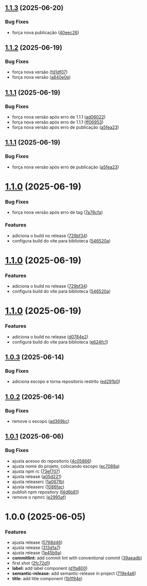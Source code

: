 ## [1.1.3](https://github.com/JoseEduardoMartins/atomic-design-system/compare/v1.1.2...v1.1.3) (2025-06-20)


### Bug Fixes

* força nova publicação ([40eec26](https://github.com/JoseEduardoMartins/atomic-design-system/commit/40eec26163476916525af97be1ecaf6859027083))

## [1.1.2](https://github.com/JoseEduardoMartins/atomic-design-system/compare/v1.1.1...v1.1.2) (2025-06-19)


### Bug Fixes

* força nova versão ([fd1df07](https://github.com/JoseEduardoMartins/atomic-design-system/commit/fd1df0748897065e3f835cbfe05c61e046f7b64e))
* força nova versão ([a840e0e](https://github.com/JoseEduardoMartins/atomic-design-system/commit/a840e0eb96e93caaa8dd179e5b14f87716c142a5))

## [1.1.1](https://github.com/JoseEduardoMartins/atomic-design-system/compare/v1.1.0...v1.1.1) (2025-06-19)


### Bug Fixes

* força nova versão após erro de 1.1.1 ([ad06022](https://github.com/JoseEduardoMartins/atomic-design-system/commit/ad060224b58da6aa2eadbbc5fe497262e4c9feab))
* força nova versão após erro de 1.1.1 ([ff06953](https://github.com/JoseEduardoMartins/atomic-design-system/commit/ff06953b5486083b67246faf6da47f0417a2ec90))
* força nova versão após erro de publicação ([a5fea23](https://github.com/JoseEduardoMartins/atomic-design-system/commit/a5fea23145879876f056366e7ce557233eb41a8f))

## [1.1.1](https://github.com/JoseEduardoMartins/atomic-design-system/compare/v1.1.0...v1.1.1) (2025-06-19)


### Bug Fixes

* força nova versão após erro de publicação ([a5fea23](https://github.com/JoseEduardoMartins/atomic-design-system/commit/a5fea23145879876f056366e7ce557233eb41a8f))

# [1.1.0](https://github.com/JoseEduardoMartins/atomic-design-system/compare/v1.0.3...v1.1.0) (2025-06-19)


### Bug Fixes

* força nova versão após erro de tag ([7a78cfa](https://github.com/JoseEduardoMartins/atomic-design-system/commit/7a78cfaa2e48998320ef428df0324b4ff632b3bb))


### Features

* adiciona o build no release ([729bf34](https://github.com/JoseEduardoMartins/atomic-design-system/commit/729bf3410741fb62df1a4b66e3ac3b0e9b785be5))
* configura build do vite para biblioteca ([546520a](https://github.com/JoseEduardoMartins/atomic-design-system/commit/546520a479591a900c5c1921f8deeb2f923cac28))

# [1.1.0](https://github.com/JoseEduardoMartins/atomic-design-system/compare/v1.0.3...v1.1.0) (2025-06-19)


### Features

* adiciona o build no release ([729bf34](https://github.com/JoseEduardoMartins/atomic-design-system/commit/729bf3410741fb62df1a4b66e3ac3b0e9b785be5))
* configura build do vite para biblioteca ([546520a](https://github.com/JoseEduardoMartins/atomic-design-system/commit/546520a479591a900c5c1921f8deeb2f923cac28))

# [1.1.0](https://github.com/JoseEduardoMartins/atomic-design-system/compare/v1.0.3...v1.1.0) (2025-06-19)


### Features

* adiciona o build no release ([d0784e2](https://github.com/JoseEduardoMartins/atomic-design-system/commit/d0784e283368d8ad366faad31696bb510f882388))
* configura build do vite para biblioteca ([e624fc1](https://github.com/JoseEduardoMartins/atomic-design-system/commit/e624fc1cdc9ef31851c5d6e26f2ec63ae6f2ae79))

## [1.0.3](https://github.com/JoseEduardoMartins/my-design-system/compare/v1.0.2...v1.0.3) (2025-06-14)


### Bug Fixes

* adiciona escopo e torna repositorio restrito ([ed291b0](https://github.com/JoseEduardoMartins/my-design-system/commit/ed291b0fdcb9b186008d4993a908283f83616769))

## [1.0.2](https://github.com/JoseEduardoMartins/my-design-system/compare/v1.0.1...v1.0.2) (2025-06-14)


### Bug Fixes

* remove o escopo ([ad369bc](https://github.com/JoseEduardoMartins/my-design-system/commit/ad369bc61cf6ac9d89838bf72735beff98da787f))

## [1.0.1](https://github.com/JoseEduardoMartins/my-design-system/compare/v1.0.0...v1.0.1) (2025-06-06)


### Bug Fixes

* ajusta acesso do repositorio ([4c05866](https://github.com/JoseEduardoMartins/my-design-system/commit/4c058660e259250c3f6b2dd058aa36c809b33e13))
* ajusta nome do projeto, colocando escopo ([ec7088a](https://github.com/JoseEduardoMartins/my-design-system/commit/ec7088a2f8a2c46aeae42442a089e639b5472744))
* ajusta npm rc ([73ef707](https://github.com/JoseEduardoMartins/my-design-system/commit/73ef707273d0c57900b599145ee273623a6bd0bb))
* ajusta release ([a05d221](https://github.com/JoseEduardoMartins/my-design-system/commit/a05d221482a0eb7660539766b9442fc1147ad6ea))
* ajusta releaserc ([1a067fb](https://github.com/JoseEduardoMartins/my-design-system/commit/1a067fb123136b24786208799b86d8a1c711972d))
* ajusta releaserc ([1086fac](https://github.com/JoseEduardoMartins/my-design-system/commit/1086fac92841fc13ad431ccb7bca938beaf56522))
* publish npm repository ([f4d6b81](https://github.com/JoseEduardoMartins/my-design-system/commit/f4d6b8152efbcbd19088788f977ddb038e591f68))
* remove o npmrc ([e2995af](https://github.com/JoseEduardoMartins/my-design-system/commit/e2995af889a2fdd59a6085b9bc008f5f7288973e))

# 1.0.0 (2025-06-05)


### Features

* ajusta release ([5768d46](https://github.com/JoseEduardoMartins/my-design-system/commit/5768d46606a4e57c08230beadbc53e70531162f4))
* ajusta release ([313d1a7](https://github.com/JoseEduardoMartins/my-design-system/commit/313d1a7805bffa0f3f3155b81021049510f4e896))
* ajusta release ([1e45b9a](https://github.com/JoseEduardoMartins/my-design-system/commit/1e45b9a4ef9c392e6a0efac36930eb73918e7fa2))
* **commitlint:** add commit lint with conventional commit ([39aeadb](https://github.com/JoseEduardoMartins/my-design-system/commit/39aeadb275a9d6b52ec5e81e6a05394d9eb777cb))
* first shot ([2fc72d1](https://github.com/JoseEduardoMartins/my-design-system/commit/2fc72d1550124420c36d8d4833af7257f13e062e))
* **label:** add label component ([d1fa800](https://github.com/JoseEduardoMartins/my-design-system/commit/d1fa800bf383366950604669390dc2855f3f67ae))
* **semantic-release:** add semantic-release in project ([719e4a6](https://github.com/JoseEduardoMartins/my-design-system/commit/719e4a6020126c431623aa2f7f58a24a76d91830))
* **title:** add title component ([1b1f94e](https://github.com/JoseEduardoMartins/my-design-system/commit/1b1f94e6353eb877929f3bd5ace51426f4f8ddb3))
